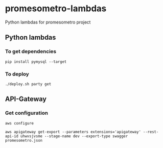 # promesometro-lambdas

Python lambdas for promesometro project

## Python lambdas ##

### To get dependencies ###

```
pip install pymysql --target
```

### To deploy ###

```
./deploy.sh party get
```


## API-Gateway ##

### Get configuration ###

```
aws configure

aws apigateway get-export --parameters extensions='apigateway' --rest-api-id uhwvsjvsme --stage-name dev --export-type swagger promesometro.json
```
